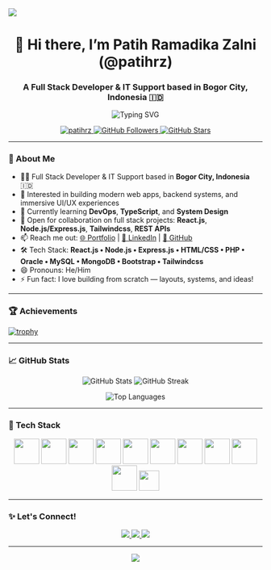 <!-- Banner Header -->
<img src="https://capsule-render.vercel.app/api?type=rect&color=gradient&height=100&section=header&text=Hi%20I'm%20Patih%20Ramadika%20Zalni!🚀&fontSize=35&fontColor=ffffff" />

<h1 align="center">👋 Hi there, I’m Patih Ramadika Zalni (@patihrz)</h1>

<h3 align="center">A Full Stack Developer & IT Support based in Bogor City, Indonesia 🇮🇩</h3>

<p align="center">
  <img src="https://readme-typing-svg.herokuapp.com?color=00FEEF&size=24&center=true&vCenter=true&lines=Full+Stack+Developer;IT+Support+Specialist;React.js+%7C+Node.js+%7C+Express.js;Building+Awesome+UI%2FUX;Learning+DevOps+and+System+Design" alt="Typing SVG" />
</p>

<p align="center">
  <a href="https://github.com/patihrz">
    <img src="https://komarev.com/ghpvc/?username=patihrz&label=Profile%20views&color=0e75b6&style=flat" alt="patihrz" />
  </a>
  <a href="https://github.com/patihrz?tab=followers">
    <img src="https://img.shields.io/github/followers/patihrz?label=Followers&style=social" alt="GitHub Followers" />
  </a>
  <a href="https://github.com/patihrz/">
    <img src="https://img.shields.io/github/stars/patihrz?label=Stars&style=social" alt="GitHub Stars" />
  </a>
</p>

---

### 🚀 About Me
- 👨‍💻 Full Stack Developer & IT Support based in **Bogor City, Indonesia** 🇮🇩
- 👀 Interested in building modern web apps, backend systems, and immersive UI/UX experiences
- 🌱 Currently learning **DevOps**, **TypeScript**, and **System Design**
- 💞️ Open for collaboration on full stack projects: **React.js**, **Node.js/Express.js**, **Tailwindcss**, **REST APIs**
- 📫 Reach me out: [🌐 Portfolio](https://portofoliov2-neon.vercel.app) | [💼 LinkedIn](https://id.linkedin.com/in/patih-ramadika-19b763217) | [🐙 GitHub](https://github.com/patihrz)
- 🛠️ Tech Stack: **React.js • Node.js • Express.js • HTML/CSS • PHP • Oracle • MySQL • MongoDB • Bootstrap • Tailwindcss**
- 😄 Pronouns: He/Him
- ⚡ Fun fact: I love building from scratch — layouts, systems, and ideas!

---

### 🏆 Achievements

[![trophy](https://github-profile-trophy.vercel.app/?username=patihrz&theme=matrix&no-bg=true&margin-w=15&column=-1)](https://github.com/ryo-ma/github-profile-trophy)

---

### 📈 GitHub Stats

<p align="center">
  <img src="https://github-readme-stats.vercel.app/api?username=patihrz&show_icons=true&theme=radical&hide_border=true" alt="GitHub Stats" />
  <img src="https://github-readme-streak-stats.herokuapp.com/?user=patihrz&theme=radical&hide_border=true" alt="GitHub Streak" />
</p>

<p align="center">
  <img src="https://github-readme-stats.vercel.app/api/top-langs/?username=patihrz&layout=compact&theme=radical&hide_border=true" alt="Top Languages" />
</p>

---

### 🚀 Tech Stack

<p align="center">
  <img src="https://cdn.jsdelivr.net/gh/devicons/devicon/icons/react/react-original.svg" width="50" height="50" />
  <img src="https://cdn.jsdelivr.net/gh/devicons/devicon/icons/nodejs/nodejs-original.svg" width="50" height="50" />
  <img src="https://cdn.jsdelivr.net/gh/devicons/devicon/icons/express/express-original.svg" width="50" height="50" />
  <img src="https://cdn.jsdelivr.net/gh/devicons/devicon/icons/html5/html5-original.svg" width="50" height="50" />
  <img src="https://cdn.jsdelivr.net/gh/devicons/devicon/icons/css3/css3-original.svg" width="50" height="50" />
  <img src="https://cdn.jsdelivr.net/gh/devicons/devicon/icons/php/php-original.svg" width="50" height="50" />
  <img src="https://cdn.jsdelivr.net/gh/devicons/devicon/icons/oracle/oracle-original.svg" width="50" height="50" />
  <img src="https://cdn.jsdelivr.net/gh/devicons/devicon/icons/mysql/mysql-original.svg" width="50" height="50" />
  <img src="https://cdn.jsdelivr.net/gh/devicons/devicon/icons/mongodb/mongodb-original.svg" width="50" height="50" />
  <img src="https://cdn.jsdelivr.net/gh/devicons/devicon/icons/bootstrap/bootstrap-plain.svg" width="50" height="50" />
  <img src="https://img.shields.io/badge/TailwindCSS-38B2AC?style=for-the-badge&logo=tailwind-css&logoColor=white" height="40"/>
</p>

---

### ✨ Let's Connect!
<p align="center">
  <a href="https://portofoliov2-neon.vercel.app" target="_blank">
    <img src="https://img.shields.io/badge/Portfolio-000?style=for-the-badge&logo=vercel&logoColor=white" />
  </a>
  <a href="https://linkedin.com/in/patih-ramadika-19b763217" target="_blank">
    <img src="https://img.shields.io/badge/LinkedIn-0A66C2?style=for-the-badge&logo=linkedin&logoColor=white" />
  </a>
  <a href="https://github.com/patihrz" target="_blank">
    <img src="https://img.shields.io/badge/GitHub-100000?style=for-the-badge&logo=github&logoColor=white" />
  </a>
</p>

---

<!-- Footer -->
<p align="center">
  <img src="https://capsule-render.vercel.app/api?type=waving&color=gradient&height=120&section=footer" />
</p>
